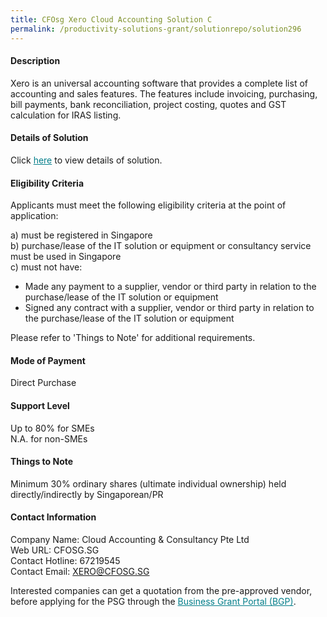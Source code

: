 ```yaml
---
title: CFOsg Xero Cloud Accounting Solution C
permalink: /productivity-solutions-grant/solutionrepo/solution296
---
```


#### Description

Xero is an universal accounting software that provides a complete list of accounting and sales features. The features include invoicing, purchasing, bill payments, bank reconciliation, project costing, quotes and GST calculation for IRAS listing.

#### Details of Solution

Click <a href='https://govassist.gobusiness.gov.sg/images/psg/Desensitised_CloudAccounting_Annex_3_Part_3.pdf' style='color:#037e8a'>here</a> to view details of solution.

#### Eligibility Criteria

Applicants must meet the following eligibility criteria at the point of application:

a) must be registered in Singapore <br>
b) purchase/lease of the IT solution or equipment or consultancy service must be used in Singapore <br>
c) must not have:
- Made any payment to a supplier, vendor or third party in relation to the purchase/lease of the IT solution or equipment
- Signed any contract with a supplier, vendor or third party in relation to the purchase/lease of the IT solution or equipment

Please refer to 'Things to Note' for additional requirements.

#### Mode of Payment
Direct Purchase

#### Support Level
Up to 80% for SMEs <br>
N.A. for non-SMEs

#### Things to Note
Minimum 30% ordinary shares (ultimate individual ownership) held directly/indirectly by Singaporean/PR

#### Contact Information
Company Name: Cloud Accounting & Consultancy Pte Ltd<br>Web URL: CFOSG.SG<br>Contact Hotline: 67219545<br>Contact Email: XERO@CFOSG.SG

Interested companies can get a quotation from the pre-approved vendor, before applying for the PSG through the <a target='_blank' style='color:#037e8a' href='https://www.businessgrants.gov.sg/'>Business Grant Portal (BGP)</a>.
